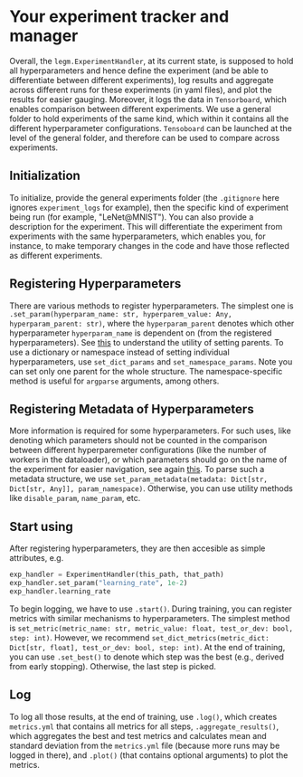 # Your experiment tracker and manager

Overall, the `legm.ExperimentHandler`, at its current state, is supposed to hold all hyperparameters and hence define the experiment (and be able to differentiate between different experiments), log results and aggregate across different runs for these experiments (in yaml files), and plot the results for easier gauging. Moreover, it logs the data in `Tensorboard`, which enables comparison between different experiments. We use a general folder to hold experiments of the same kind, which within it contains all the different hyperparameter configurations. `Tensoboard` can be launched at the level of the general folder, and therefore can be used to compare across experiments.

## Initialization

To initialize, provide the general experiments folder (the `.gitignore` here ignores `experiment_logs` for example), then the specific kind of experiment being run (for example, "LeNet@MNIST"). You can also provide a description for the experiment. This will differentiate the experiment from experiments with the same hyperparameters, which enables you, for instance, to make temporary changes in the code and have those reflected as different experiments.

## Registering Hyperparameters

There are various methods to register hyperparameters. The simplest one is `.set_param(hyperparam_name: str, hyperparem_value: Any, hyperparam_parent: str)`, where the `hyperparam_parent` denotes which other hyperparameter `hyperparam_name` is dependent on (from the registered hyperparameters). See [this](./metadata.md) to understand the utility of setting parents. To use a dictionary or namespace instead of setting individual hyperparameters, use `set_dict_params` and `set_namespace_params`. Note you can set only one parent for the whole structure. The namespace-specific method is useful for `argparse` arguments, among others.

## Registering Metadata of Hyperparameters

More information is required for some hyperparameters. For such uses, like denoting which parameters should not be counted in the comparison between different hyperparemeter configurations (like the number of workers in the dataloader), or which parameters should go on the name of the experiment for easier navigation, see again [this](./metadata.md). To parse such a metadata structure, we use `set_param_metadata(metadata: Dict[str, Dict[str, Any]], param_namespace)`. Otherwise, you can use utility methods like `disable_param`, `name_param`, etc.

## Start using

After registering hyperparameters, they are then accesible as simple attributes, e.g.

```python
exp_handler = ExperimentHandler(this_path, that_path)
exp_handler.set_param("learning_rate", 1e-2)
exp_handler.learning_rate
```

To begin logging, we have to use `.start()`. During training, you can register metrics with similar mechanisms to hyperparameters. The simplest method is `set_metric(metric_name: str, metric_value: float, test_or_dev: bool, step: int)`. However, we recommend `set_dict_metrics(metric_dict: Dict[str, float], test_or_dev: bool, step: int)`. At the end of training, you can use `.set_best()` to denote which step was the best (e.g., derived from early stopping). Otherwise, the last step is picked.

## Log

To log all those results, at the end of training, use `.log()`, which creates `metrics.yml` that contains all metrics for all steps, `.aggregate_results()`, which aggregates the best and test metrics and calculates mean and standard deviation from the `metrics.yml` file (because more runs may be logged in there), and `.plot()` (that contains optional arguments) to plot the metrics.
